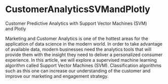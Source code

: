 # CustomerAnalyticsSVMandPlotly
Customer Predictive Analytics with Support Vector Machines (SVM) and Plotly

Marketing and Customer Analytics is one of the hottest areas for the application of data science in the modern world. In order to take advantage of available data, modern businesses need the analytics tools that will provide them with the insight they need to deliver a personalized consumer experience. In this article, we will explore a supervised machine learning algorithm called Support Vector Machines (SVM). Classification algorithms such as this one can increase our understanding of the customer and improve our marketing and engagement strategy.
